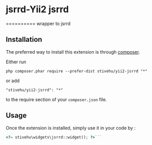 # jsrrd-Yii2 jsrrd
==========
wrapper to jsrrd

Installation
------------

The preferred way to install this extension is through [composer](http://getcomposer.org/download/).

Either run

```
php composer.phar require --prefer-dist stivehu/yii2-jsrrd "*"
```

or add

```
"stivehu/yii2-jsrrd": "*"
```

to the require section of your `composer.json` file.


Usage
-----

Once the extension is installed, simply use it in your code by  :

```php
<?= stivehu\widgets\jsrrd::widget(); ?>```
